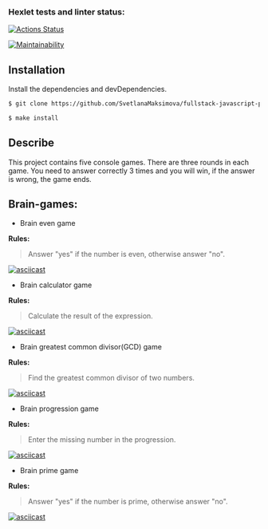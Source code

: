 ### Hexlet tests and linter status:
[![Actions Status](https://github.com/SvetlanaMaksimova/fullstack-javascript-project-44/workflows/hexlet-check/badge.svg)](https://github.com/SvetlanaMaksimova/fullstack-javascript-project-44/actions)

[![Maintainability](https://api.codeclimate.com/v1/badges/998fcec809938c54b318/maintainability)](https://codeclimate.com/github/SvetlanaMaksimova/fullstack-javascript-project-44/maintainability)


## Installation

Install the dependencies and devDependencies.

```sh
$ git clone https://github.com/SvetlanaMaksimova/fullstack-javascript-project-44

$ make install
```
## Describe

This project contains five console games. There are three rounds in each game. You need to answer correctly 3 times and you will win, if the answer is wrong, the game ends.

## Brain-games:
- Brain even game

**Rules:**

> Answer "yes" if the number is even, otherwise answer "no".

[![asciicast](https://asciinema.org/a/558539.svg)](https://asciinema.org/a/558539)

- Brain calculator game

**Rules:**

> Calculate the result of the expression.

[![asciicast](https://asciinema.org/a/559210.svg)](https://asciinema.org/a/559210)

- Brain greatest common divisor(GCD) game

**Rules:**

> Find the greatest common divisor of two numbers.

[![asciicast](https://asciinema.org/a/559265.svg)](https://asciinema.org/a/559265)

- Brain progression game

**Rules:**

> Enter the missing number in the progression.

[![asciicast](https://asciinema.org/a/559562.svg)](https://asciinema.org/a/559562)

- Brain prime game

**Rules:**

> Answer "yes" if the number is prime, otherwise answer "no".

[![asciicast](https://asciinema.org/a/559537.svg)](https://asciinema.org/a/559537)